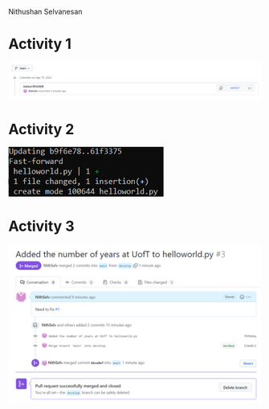 Nithushan Selvanesan

# Activity 1
![Screenshot of commit in Activity1.png](https://github.com/NithSelv/ECE444-F2022-Lab1/blob/main/Activity1.png "Activity1.png")

# Activity 2
![Screenshot of merge in Activity2.png](https://github.com/NithSelv/ECE444-F2022-Lab1/blob/main/Activity2.png "Activity2.png")

# Activity 3
![Screenshot of merge in Activity3_2.png](https://github.com/NithSelv/ECE444-F2022-Lab1/blob/main/Activity3_2.png "Activity3.png")